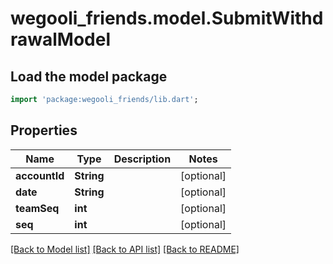 # wegooli_friends.model.SubmitWithdrawalModel

## Load the model package

```dart
import 'package:wegooli_friends/lib.dart';
```

## Properties

| Name          | Type       | Description | Notes      |
| ------------- | ---------- | ----------- | ---------- |
| **accountId** | **String** |             | [optional] |
| **date**      | **String** |             | [optional] |
| **teamSeq**   | **int**    |             | [optional] |
| **seq**       | **int**    |             | [optional] |

[[Back to Model list]](../README.md#documentation-for-models)
[[Back to API list]](../README.md#documentation-for-api-endpoints)
[[Back to README]](../README.md)
